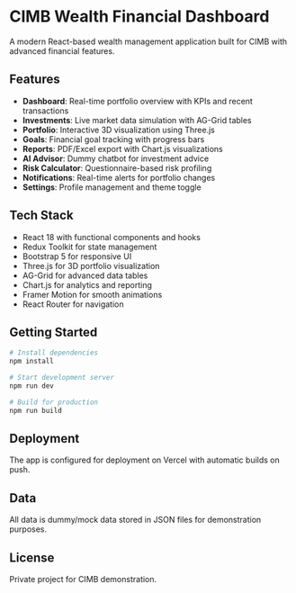 # CIMB Wealth Financial Dashboard

A modern React-based wealth management application built for CIMB with advanced financial features.

## Features

- **Dashboard**: Real-time portfolio overview with KPIs and recent transactions
- **Investments**: Live market data simulation with AG-Grid tables
- **Portfolio**: Interactive 3D visualization using Three.js
- **Goals**: Financial goal tracking with progress bars
- **Reports**: PDF/Excel export with Chart.js visualizations
- **AI Advisor**: Dummy chatbot for investment advice
- **Risk Calculator**: Questionnaire-based risk profiling
- **Notifications**: Real-time alerts for portfolio changes
- **Settings**: Profile management and theme toggle

## Tech Stack

- React 18 with functional components and hooks
- Redux Toolkit for state management
- Bootstrap 5 for responsive UI
- Three.js for 3D portfolio visualization
- AG-Grid for advanced data tables
- Chart.js for analytics and reporting
- Framer Motion for smooth animations
- React Router for navigation

## Getting Started

```bash
# Install dependencies
npm install

# Start development server
npm run dev

# Build for production
npm run build
```

## Deployment

The app is configured for deployment on Vercel with automatic builds on push.

## Data

All data is dummy/mock data stored in JSON files for demonstration purposes.

## License

Private project for CIMB demonstration.
